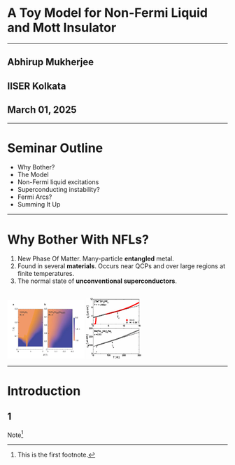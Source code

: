 # A Toy Model for Non-Fermi Liquid and Mott Insulator

<hr>

## **Abhirup Mukherjee**
## IISER Kolkata
## March 01, 2025

---

# Seminar Outline

- Why Bother?
- The Model
- Non-Fermi liquid excitations
- Superconducting instability?
- Fermi Arcs?
- Summing It Up

---

# Why Bother With NFLs?

1. New Phase Of Matter. Many-particle **entangled** metal.
2. Found in several **materials**. Occurs near QCPs and over large regions at finite temperatures.
3. The normal state of **unconventional superconductors**.

<br>
<img src="heavyStrangeMetal.webp" width=35%>
<img src="pnictidesStrange.png" width=25%>

---

# Introduction

## 1

Note[^1]

[^1]: This is the first footnote.
